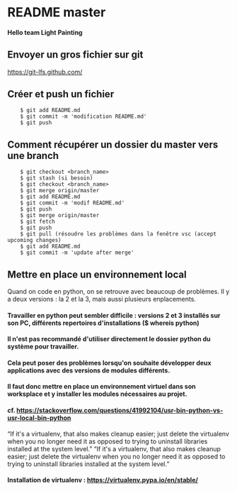 # README master

#### Hello team Light Painting




## Envoyer un gros fichier sur git
  https://git-lfs.github.com/


## Créer et push un fichier
        $ git add README.md
        $ git commit -m 'modification README.md'
        $ git push


## Comment récupérer un dossier du master vers une branch
        $ git checkout <branch_name>
        $ git stash (si besoin)
        $ git checkout <branch_name>
        $ git merge origin/master
        $ git add README.md 
        $ git commit -m 'modif README.md'
        $ git push
        $ git merge origin/master
        $ git fetch
        $ git push
        $ git pull (résoudre les problèmes dans la fenêtre vsc (accept upcoming changes)
        $ git add README.md
        $ git commit -m 'update after merge'



## Mettre en place un environnement local

Quand on code en python, on se retrouve avec beaucoup de problèmes.
Il y a deux versions : la 2 et la 3, mais aussi plusieurs enplacements.
#### Travailler en python peut sembler difficile : versions 2 et 3 installés sur son PC, différents repertoires d'installations ($ whereis python)
#### Il n'est pas recommandé d'utiliser directement le dossier python du système pour travailler.
#### Cela peut poser des problèmes lorsqu'on souhaite développer deux applications avec des versions de modules différents.
#### Il faut donc mettre en place un environnement virtuel dans son worksplace et y installer les modules nécessaires au projet.
#### cf. https://stackoverflow.com/questions/41992104/usr-bin-python-vs-usr-local-bin-python
“If it's a virtualenv, that also makes cleanup easier; just delete the virtualenv when you no longer need it as opposed to trying to uninstall libraries installed at the system level.”
“If it's a virtualenv, that also makes cleanup easier; just delete the virtualenv when you no longer need it as opposed to trying to uninstall libraries installed at the system level.”


#### Installation de virtualenv : https://virtualenv.pypa.io/en/stable/


